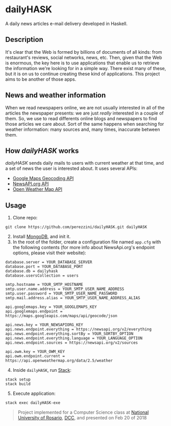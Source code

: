 # dailyHASK
A daily news articles e-mail delivery developed in Haskell.

## Description
It's clear that the Web is formed by billions of documents of all kinds: from restaurant's reviews, social networks, news, etc. Then, given that the Web is enormous, the key here is to use applications that enable us to retrieve the information we're looking for in a simple way. There exist many of these, but it is on us to continue creating these kind of applications. This project aims to be another of those apps.

## News and weather information
When we read newspapers online, we are not usually interested in all of the articles the newspaper presents: we are just *really* interested in a couple of them. So, we use to read differents online blogs and newspapers to find those articles we care about. Sort of the same happens when searching for weather information: many sources and, many times, inaccurate between them.

## How *dailyHASK* works
*dailyHASK* sends daily mails to users with current weather at that time, and a set of news the user is interested about. It uses several APIs:
- [Google Maps Geocoding API](https://developers.google.com/maps/documentation/geocoding/start)
- [NewsAPI.org API](https://newsapi.org/)
- [Open Weather Map API](http://openweathermap.org/api)

## Usage
1. Clone repo:
```shell
git clone https://github.com/perezzini/dailyHASK.git dailyHASK
```
2. Install [MongoDB](https://docs.mongodb.com/manual/installation/), and init it.
3. In the root of the folder, create a configuration file named `app.cfg` with the following contents (for more info about NewsApi.org's endpoint options, please visit their website):
```shell
database.server = YOUR_DATABASE_SERVER
database.port = YOUR_DATABASE_PORT
database.db = dailyhask
database.usersCollection = users

smtp.hostname = YOUR_SMTP_HOSTNAME
smtp.user.name.address = YOUR_SMTP_USER_NAME_ADDRESS
smtp.user.password = YOUR_SMTP_USER_NAME_PASSWORD
smtp.mail.address.alias = YOUR_SMTP_USER_NAME_ADDRESS_ALIAS

api.googlemaps.key = YOUR_GOOGLEMAPS_KEY
api.googlemaps.endpoint = https://maps.googleapis.com/maps/api/geocode/json

api.news.key = YOUR_NEWSAPIORG_KEY
api.news.endpoint.everything = https://newsapi.org/v2/everything
api.news.endpoint.everything.sortBy = YOUR_SORTBY_OPTION
api.news.endpoint.everything.language = YOUR_LANGUAGE_OPTION
api.news.endpoint.sources = https://newsapi.org/v2/sources

api.owm.key = YOUR_OWM_KEY
api.owm.endpoint.current = https://api.openweathermap.org/data/2.5/weather
```
4. Inside `dailyHASK`, run [Stack](https://docs.haskellstack.org/en/stable/README/):
```shell
stack setup
stack build
```
5. Execute application:
```shell
stack exec dailyHASK-exe
```

> Project implemented for a Computer Science class at [National University of Rosario](http://www.unr.edu.ar), [DCC](https://dcc.fceia.unr.edu.ar/), and presented on Feb 20 of 2018
